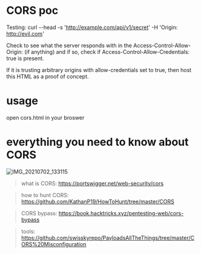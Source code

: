 # CORS poc

Testing: curl --head -s 'http://example.com/api/v1/secret' -H 'Origin: http://evil.com'

Check to see what the server responds with in the Access-Control-Allow-Origin: (if anything) and if so, check if Access-Control-Allow-Credentials: true is present.

If it is trusting arbitrary origins with allow-credentials set to true, then host this HTML as a proof of concept.

# usage

open cors.html in your broswer

# everything you need to know about CORS

![IMG_20210702_133115](https://user-images.githubusercontent.com/83821864/124244349-7b6a0b00-db3c-11eb-88d3-bf53483e6331.jpg)


> what is CORS:     https://portswigger.net/web-security/cors

> how to hunt CORS: https://github.com/KathanP19/HowToHunt/tree/master/CORS

> CORS bypass:      https://book.hacktricks.xyz/pentesting-web/cors-bypass

> tools:            https://github.com/swisskyrepo/PayloadsAllTheThings/tree/master/CORS%20Misconfiguration

